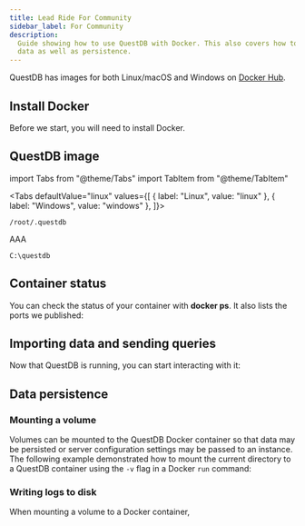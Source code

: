 ```yaml
---
title: Lead Ride For Community
sidebar_label: For Community
description:
  Guide showing how to use QuestDB with Docker. This also covers how to import
  data as well as persistence.
---
```


QuestDB has images for both Linux/macOS and Windows on
[Docker Hub]({@dockerUrl@}).

## Install Docker

Before we start, you will need to install Docker.  

## QuestDB image


<!-- prettier-ignore-start -->

import Tabs from "@theme/Tabs"
import TabItem from "@theme/TabItem"

<Tabs defaultValue="linux" values={[
  { label: "Linux", value: "linux" },
  { label: "Windows", value: "windows" },
]}>

<!-- prettier-ignore-end -->

<TabItem value="linux">


```shell
/root/.questdb
```

</TabItem>


<TabItem value="windows">

AAA
```shell
C:\questdb
```

</TabItem>


</Tabs>


## Container status

You can check the status of your container with **docker ps**. It also lists the
ports we published:

## Importing data and sending queries

Now that QuestDB is running, you can start interacting with it:


## Data persistence

### Mounting a volume

Volumes can be mounted to the QuestDB Docker container so that data may be
persisted or server configuration settings may be passed to an instance. The
following example demonstrated how to mount the current directory to a QuestDB
container using the `-v` flag in a Docker `run` command:
 
 

### Writing logs to disk

When mounting a volume to a Docker container,  
 